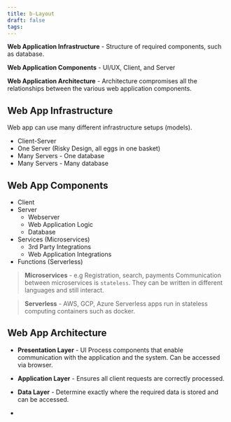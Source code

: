 ```yaml
---
title: b-Layout
draft: false
tags:
---
```

**Web Application Infrastructure** - Structure of required components, such as database. 

**Web Application Components** - UI/UX, Client, and Server

**Web Application Architecture** - Architecture compromises all the relationships between the various web application components.

## Web App Infrastructure

Web app can use many different infrastructure setups (models).

- Client-Server
- One Server (Risky Design, all eggs in one basket)
- Many Servers - One database
- Many Servers - Many database


## Web App Components

- Client
- Server
	- Webserver
	- Web Application Logic
	- Database
- Services (Microservices)
	- 3rd Party Integrations
	- Web Application Integrations
- Functions (Serverless)

> **Microservices** - e.g Registration, search, payments
> Communication between microservices is `stateless`. They can be written in different languages and still interact.

> **Serverless** - AWS, GCP, Azure
> Serverless apps run in stateless computing containers such as docker. 



## Web App Architecture

- **Presentation Layer** - UI Process components that enable communication with the application and the system. Can be accessed via browser.
- **Application Layer** - Ensures all client requests are correctly processed.
- **Data Layer** - Determine exactly where the required data is stored and can be accessed.



- 